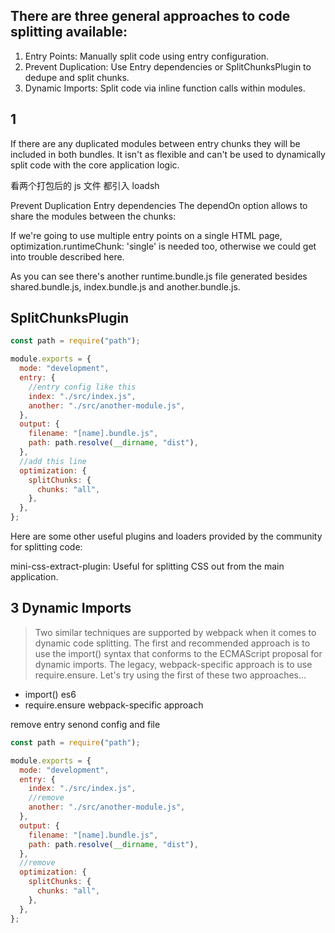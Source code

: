 ## There are three general approaches to code splitting available:

1. Entry Points: Manually split code using entry configuration.
2. Prevent Duplication: Use Entry dependencies or SplitChunksPlugin to dedupe and split chunks.
3. Dynamic Imports: Split code via inline function calls within modules.

## 1

If there are any duplicated modules between entry chunks they will be included in both bundles.
It isn't as flexible and can't be used to dynamically split code with the core application logic.

看两个打包后的 js 文件 都引入 loadsh

Prevent Duplication
Entry dependencies
The dependOn option allows to share the modules between the chunks:

If we're going to use multiple entry points on a single HTML page, optimization.runtimeChunk: 'single' is needed too, otherwise we could get into trouble described here.

As you can see there's another runtime.bundle.js file generated besides shared.bundle.js, index.bundle.js and another.bundle.js.

## SplitChunksPlugin

```js
const path = require("path");

module.exports = {
  mode: "development",
  entry: {
    //entry config like this
    index: "./src/index.js",
    another: "./src/another-module.js",
  },
  output: {
    filename: "[name].bundle.js",
    path: path.resolve(__dirname, "dist"),
  },
  //add this line
  optimization: {
    splitChunks: {
      chunks: "all",
    },
  },
};
```

Here are some other useful plugins and loaders provided by the community for splitting code:

mini-css-extract-plugin: Useful for splitting CSS out from the main application.

## 3 Dynamic Imports

> Two similar techniques are supported by webpack when it comes to dynamic code splitting. The first and recommended approach is to use the import() syntax that conforms to the ECMAScript proposal for dynamic imports. The legacy, webpack-specific approach is to use require.ensure. Let's try using the first of these two approaches...

- import() es6
- require.ensure webpack-specific approach

remove entry senond config and file

```js
const path = require("path");

module.exports = {
  mode: "development",
  entry: {
    index: "./src/index.js",
    //remove
    another: "./src/another-module.js",
  },
  output: {
    filename: "[name].bundle.js",
    path: path.resolve(__dirname, "dist"),
  },
  //remove
  optimization: {
    splitChunks: {
      chunks: "all",
    },
  },
};
```

